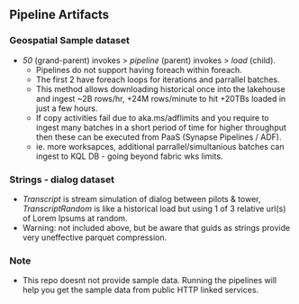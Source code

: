 ## Pipeline Artifacts

### Geospatial Sample dataset
* _50_ (grand-parent) invokes > _pipeline_ (parent) invokes > _load_ (child). 
  * Pipelines do not support having foreach within foreach. 
  * The first 2 have foreach loops for iterations and parrallel batches. 
  * This method allows downloading historical once into the lakehouse and ingest ~2B rows/hr, +24M rows/minute to hit +20TBs loaded in just a few hours. 
  * If copy activities fail due to aka.ms/adflimits and you require to ingest many batches in a short period of time for higher throughput then these can be executed from PaaS (Synapse Pipelines / ADF). 
  * ie. more worksapces, additional parrallel/simultanious batches can ingest to KQL DB - going beyond fabric wks limits. 

### Strings - dialog dataset
* _Transcript_ is stream simulation of dialog between pilots & tower, _TranscriptRandom_ is like a historical load but using 1 of 3 relative url(s) of Lorem Ipsums at random.
* Warning: not included above, but be aware that guids as strings provide very uneffective parquet compression.


### Note
* This repo doesnt not provide sample data. Running the pipelines will help you get the sample data from public HTTP linked services.
